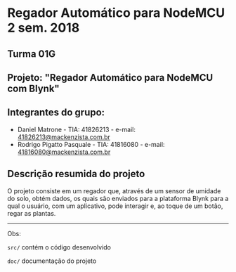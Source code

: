 # Regador Automático para NodeMCU 2 sem. 2018

## Turma 01G
## Projeto: "Regador Automático para NodeMCU com Blynk"
## Integrantes do grupo:

* Daniel Matrone - TIA: 41826213 - e-mail: 41826213@mackenzista.com.br
* Rodrigo Pigatto Pasquale - TIA: 41816080 - e-mail: 41816080@mackenzista.com.br


## Descrição resumida do projeto

O projeto consiste em um regador que, através de um sensor de umidade do solo, obtém dados, os quais são enviados para a plataforma Blynk para a qual o usuário, com um aplicativo, pode interagir e, ao toque de um botão, regar as plantas.

_______________________________________
Obs:

`src/` contém o código desenvolvido

`doc/` documentação do projeto
